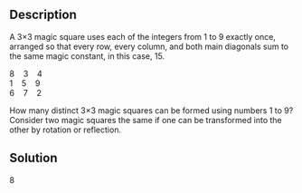 ## **Description**

A 3×3 magic square uses each of the integers from 1 to 9 exactly once, arranged so that every row, every column, and both main diagonals sum to the same magic constant, in this case, 15.

<p align="center">

8 &nbsp;&nbsp; 3 &nbsp;&nbsp; 4  
1 &nbsp;&nbsp; 5 &nbsp;&nbsp; 9  
6 &nbsp;&nbsp; 7 &nbsp;&nbsp; 2  

</p>

How many distinct 3×3 magic squares can be formed using numbers 1 to 9?  
Consider two magic squares the same if one can be transformed into the other by rotation or reflection.

## **Solution**

8